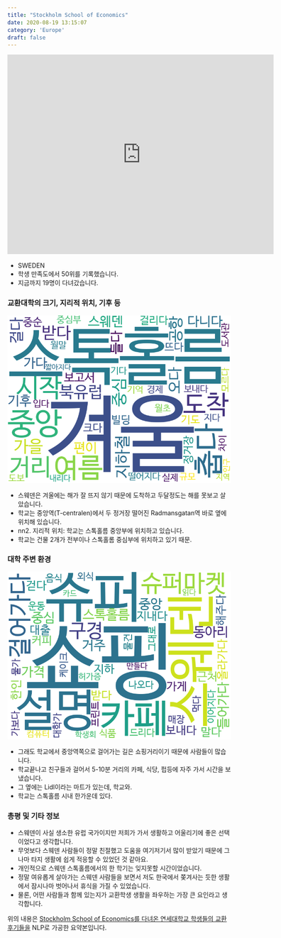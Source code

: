```yaml
---
title: "Stockholm School of Economics"
date: 2020-08-19 13:15:07
category: 'Europe'
draft: false
---
```


<iframe
width="600"
height="450"
frameborder="0" style="border:0"
src="https://www.google.com/maps/embed/v1/place?key=AIzaSyC9e1AME-pVmWC4hBpFdu5S4dKzyepa3HQ&q=Stockholm+School+of+Economics&center=59.341618200000006,18.056790600000006&zoom=14" allowfullscreen>
</iframe>

* SWEDEN
* 학생 만족도에서 50위를 기록했습니다.
* 지금까지 19명이 다녀갔습니다. 

### 교환대학의 크기, 지리적 위치, 기후 등

![gen_info-WordCloud](../univ_wordclouds_okt/gen_info/SE000007_gen_info_okt.png)

* 스웨덴은 겨울에는 해가 잘 뜨지 않기 때문에 도착하고 두달정도는 해를 못보고 살았습니다.
* 학교는 중앙역(T-centralen)에서 두 정거장 떨어진 Radmansgatan역 바로 옆에 위치해 있습니다.
* nn2. 지리적 위치: 학교는 스톡홀름 중앙부에 위치하고 있습니다.
* 학교는 건물 2개가 전부이나 스톡홀롬 중심부에 위치하고 있기 때문.


### 대학 주변 환경

![env_info-WordCloud](../univ_wordclouds_okt/env_info/SE000007_env_info_okt.png)

* 그래도 학교에서 중앙역쪽으로 걸어가는 길은 쇼핑거리이기 때문에 사람들이 많습니다.
* 학교끝나고 친구들과 걸어서 5-10분 거리의 카페, 식당, 펍등에 자주 가서 시간을 보냈습니다.
* 그 옆에는 Lidl이라는 마트가 있는데, 학교와.
* 학교는 스톡홀름 시내 한가운데 있다.


### 총평 및 기타 정보 
* 스웨덴이 사실 생소한 유럽 국가이지만 저희가 가서 생활하고 어울리기에 좋은 선택이었다고 생각합니다.
* 무엇보다 스웨덴 사람들이 정말 친절했고 도움을 여기저기서 많이 받았기 때문에 그나마 타지 생활에 쉽게 적응할 수 있었던 것 같아요.
* 개인적으로 스웨덴 스톡홀름에서의 한 학기는 잊지못할 시간이었습니다.
* 정말 여유롭게 살아가는 스웨덴 사람들을 보면서 저도 한국에서 쫒겨사는 듯한 생활에서 잠시나마 벗어나서 휴식을 가질 수 있었습니다.
* 물론, 어떤 사람들과 함께 있는지가 교환학생 생활을 좌우하는 가장 큰 요인라고 생각합니다.


위의 내용은 [Stockholm School of Economics를 다녀온 연세대학교 학생들의 교환 후기들을](http://oia.yonsei.ac.kr/partner/expReport.asp?ucode=SE000007&bgbn=A) NLP로 가공한 요약본입니다. 
